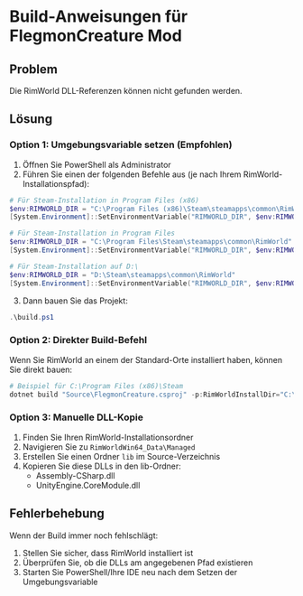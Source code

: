 # Build-Anweisungen für FlegmonCreature Mod

## Problem
Die RimWorld DLL-Referenzen können nicht gefunden werden.

## Lösung

### Option 1: Umgebungsvariable setzen (Empfohlen)
1. Öffnen Sie PowerShell als Administrator
2. Führen Sie einen der folgenden Befehle aus (je nach Ihrem RimWorld-Installationspfad):

```powershell
# Für Steam-Installation in Program Files (x86)
$env:RIMWORLD_DIR = "C:\Program Files (x86)\Steam\steamapps\common\RimWorld"
[System.Environment]::SetEnvironmentVariable("RIMWORLD_DIR", $env:RIMWORLD_DIR, "User")

# Für Steam-Installation in Program Files
$env:RIMWORLD_DIR = "C:\Program Files\Steam\steamapps\common\RimWorld"
[System.Environment]::SetEnvironmentVariable("RIMWORLD_DIR", $env:RIMWORLD_DIR, "User")

# Für Steam-Installation auf D:\
$env:RIMWORLD_DIR = "D:\Steam\steamapps\common\RimWorld"
[System.Environment]::SetEnvironmentVariable("RIMWORLD_DIR", $env:RIMWORLD_DIR, "User")
```

3. Dann bauen Sie das Projekt:
```powershell
.\build.ps1
```

### Option 2: Direkter Build-Befehl
Wenn Sie RimWorld an einem der Standard-Orte installiert haben, können Sie direkt bauen:

```powershell
# Beispiel für C:\Program Files (x86)\Steam
dotnet build "Source\FlegmonCreature.csproj" -p:RimWorldInstallDir="C:\Program Files (x86)\Steam\steamapps\common\RimWorld"
```

### Option 3: Manuelle DLL-Kopie
1. Finden Sie Ihren RimWorld-Installationsordner
2. Navigieren Sie zu `RimWorldWin64_Data\Managed`
3. Erstellen Sie einen Ordner `lib` im Source-Verzeichnis
4. Kopieren Sie diese DLLs in den lib-Ordner:
   - Assembly-CSharp.dll
   - UnityEngine.CoreModule.dll

## Fehlerbehebung
Wenn der Build immer noch fehlschlägt:
1. Stellen Sie sicher, dass RimWorld installiert ist
2. Überprüfen Sie, ob die DLLs am angegebenen Pfad existieren
3. Starten Sie PowerShell/Ihre IDE neu nach dem Setzen der Umgebungsvariable
